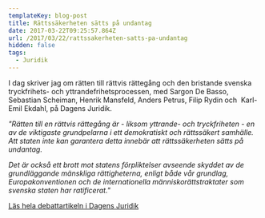 ```yaml
---
templateKey: blog-post
title: Rättssäkerheten sätts på undantag
date: 2017-03-22T09:25:57.864Z
url: /2017/03/22/rattssakerheten-satts-pa-undantag
hidden: false
tags:
  - Juridik
---
```


I dag skriver jag om rätten till rättvis rättegång och den bristande svenska tryckfrihets- och yttrandefrihetsprocessen, med Sargon De Basso, Sebastian Scheiman, Henrik Mansfeld, Anders Petrus, Filip Rydin och  Karl-Emil Ekdahl, på Dagens Juridik.

_"Rätten till en rättvis rättegång är - liksom yttrande- och tryckfriheten - en av de viktigaste grundpelarna i ett demokratiskt och rättssäkert samhälle. Att staten inte kan garantera detta innebär att rättssäkerheten sätts på undantag._

_Det är också ett brott mot statens förpliktelser avseende skyddet av de grundläggande mänskliga rättigheterna, enligt både vår grundlag, Europakonventionen och de internationella människorättstraktater som svenska staten har ratificerat."_

[Läs hela debattartikeln i Dagens Juridik](http://www.dagensjuridik.se/2017/03/mediebolagens-tryckfrihet-gar-ut-over-den-enskildes-rattssakerhet-andra-grundlagen)
